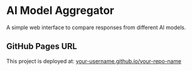 # AI Model Aggregator

A simple web interface to compare responses from different AI models.

## GitHub Pages URL
This project is deployed at: [your-username.github.io/your-repo-name](https://your-username.github.io/your-repo-name) 
